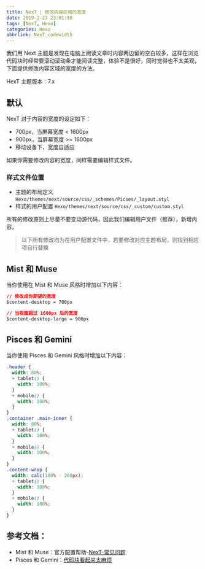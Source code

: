 ```yaml
---
title: NexT | 修改内容区域的宽度
date: 2019-2-23 23:01:30
tags: [NexT, Hexo]
categories: Hexo
abbrlink: NexT_codewidth
---
```


我们用 Next 主题是发现在电脑上阅读文章时内容两边留的空白较多，这样在浏览代码块时经常要滚动滚动条才能阅读完整，体验不是很好，同时觉得也不太美观，下面提供修改内容区域的宽度的方法。

HexT 主题版本：7.x

<!-- more -->

## 默认

NexT 对于内容的宽度的设定如下：

- 700px，当屏幕宽度 < 1600px
- 900px，当屏幕宽度 >= 1600px
- 移动设备下，宽度自适应

如果你需要修改内容的宽度，同样需要编辑样式文件。

### 样式文件位置

- 主题的布局定义 `Hexo/themes/next/source/css/_schemes/Picses/_layout.styl`
- 样式的用户配置 `Hexo/themes/next/source/css/_custom/custom.styl `

所有的修改原则上尽量不要变动源代码，因此我们编辑用户文件（推荐），新增内容。

> 以下所有修改均为在用户配置文件中，若要修改对应主题布局，则找到相应项自行替换

## Mist 和 Muse

当你使用在 Mist 和 Muse 风格时增加以下内容：

```css
// 修改成你期望的宽度
$content-desktop = 700px

// 当视窗超过 1600px 后的宽度
$content-desktop-large = 900px
```

## Pisces 和 Gemini

当你使用 Pisces 和 Gemini 风格时增加以下内容：

```css
.header {
  width: 80%;
  + tablet() {
    width: 100%;
  }
  + mobile() {
    width: 100%;
  }
}
.container .main-inner {
  width: 80%;
  + tablet() {
    width: 100%;
  }
  + mobile() {
    width: 100%;
  }
}
.content-wrap {
  width: calc(100% - 260px);
  + tablet() {
    width: 100%;
  }
  + mobile() {
    width: 100%;
  }
}
```

## 参考文档：

- Mist 和 Muse：官方配置帮助-[NexT-常见问题](http://theme-next.iissnan.com/faqs.html)
- Pisces 和 Gemini：[代码块看起来太麻烦](https://github.com/iissnan/hexo-theme-next/issues/759#issuecomment-202242848)
